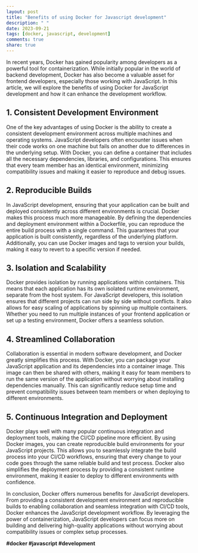 ```yaml
---
layout: post
title: "Benefits of using Docker for Javascript development"
description: " "
date: 2023-09-21
tags: [docker, javascript, development]
comments: true
share: true
---
```


In recent years, Docker has gained popularity among developers as a powerful tool for containerization. While initially popular in the world of backend development, Docker has also become a valuable asset for frontend developers, especially those working with JavaScript. In this article, we will explore the benefits of using Docker for JavaScript development and how it can enhance the development workflow.

## 1. Consistent Development Environment
One of the key advantages of using Docker is the ability to create a consistent development environment across multiple machines and operating systems. JavaScript developers often encounter issues when their code works on one machine but fails on another due to differences in the underlying setup. With Docker, you can define a container that includes all the necessary dependencies, libraries, and configurations. This ensures that every team member has an identical environment, minimizing compatibility issues and making it easier to reproduce and debug issues.

## 2. Reproducible Builds
In JavaScript development, ensuring that your application can be built and deployed consistently across different environments is crucial. Docker makes this process much more manageable. By defining the dependencies and deployment environment within a Dockerfile, you can reproduce the entire build process with a single command. This guarantees that your application is built consistently, regardless of the underlying platform. Additionally, you can use Docker images and tags to version your builds, making it easy to revert to a specific version if needed.

## 3. Isolation and Scalability
Docker provides isolation by running applications within containers. This means that each application has its own isolated runtime environment, separate from the host system. For JavaScript developers, this isolation ensures that different projects can run side by side without conflicts. It also allows for easy scaling of applications by spinning up multiple containers. Whether you need to run multiple instances of your frontend application or set up a testing environment, Docker offers a seamless solution.

## 4. Streamlined Collaboration
Collaboration is essential in modern software development, and Docker greatly simplifies this process. With Docker, you can package your JavaScript application and its dependencies into a container image. This image can then be shared with others, making it easy for team members to run the same version of the application without worrying about installing dependencies manually. This can significantly reduce setup time and prevent compatibility issues between team members or when deploying to different environments.

## 5. Continuous Integration and Deployment
Docker plays well with many popular continuous integration and deployment tools, making the CI/CD pipeline more efficient. By using Docker images, you can create reproducible build environments for your JavaScript projects. This allows you to seamlessly integrate the build process into your CI/CD workflows, ensuring that every change to your code goes through the same reliable build and test process. Docker also simplifies the deployment process by providing a consistent runtime environment, making it easier to deploy to different environments with confidence.

In conclusion, Docker offers numerous benefits for JavaScript developers. From providing a consistent development environment and reproducible builds to enabling collaboration and seamless integration with CI/CD tools, Docker enhances the JavaScript development workflow. By leveraging the power of containerization, JavaScript developers can focus more on building and delivering high-quality applications without worrying about compatibility issues or complex setup processes.

**#docker #javascript #development**
